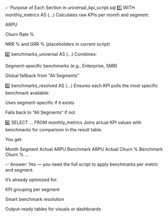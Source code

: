 ✅ Purpose of Each Section in universal_kpi_script.sql
1️⃣ WITH monthly_metrics AS (...)
Calculates raw KPIs per month and segment:

ARPU

Churn Rate %

NRR % and GRR % (placeholders in current script)

2️⃣ benchmarks_universal AS (...)
Combines:

Segment-specific benchmarks (e.g., Enterprise, SMB)

Global fallback from "All Segments"

3️⃣ benchmarks_resolved AS (...)
Ensures each KPI pulls the most specific benchmark available:

Uses segment-specific if it exists

Falls back to “All Segments” if not

4️⃣ SELECT ... FROM monthly_metrics
Joins actual KPI values with benchmarks for comparison in the result table.

You get:

Month	Segment	Actual ARPU	Benchmark ARPU	Actual Churn %	Benchmark Churn %	…

✅ Answer:
Yes — you need the full script to apply benchmarks per metric and segment.

It’s already optimized for:

KPI grouping per segment

Smart benchmark resolution

Output-ready tables for visuals or dashboards